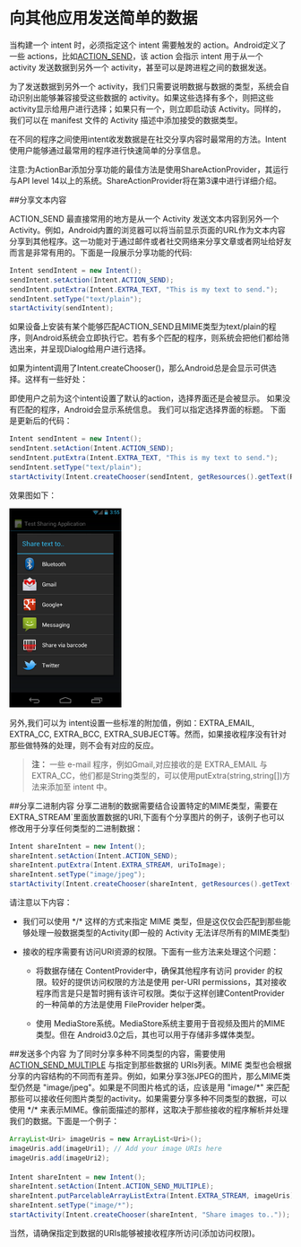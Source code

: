 # 向其他应用发送简单的数据
当构建一个 intent 时，必须指定这个 intent 需要触发的 action。Android定义了一些 actions，比如[ACTION_SEND](https://developer.android.google.cn/reference/android/content/Intent.html#ACTION_SEND)，该 action 会指示 intent 用于从一个 activity 发送数据到另外一个 activity，甚至可以是跨进程之间的数据发送。

为了发送数据到另外一个 activity，我们只需要说明数据与数据的类型，系统会自动识别出能够兼容接受这些数据的 activity。如果这些选择有多个，则把这些 activity显示给用户进行选择；如果只有一个，则立即启动该 Activity。同样的，我们可以在 manifest 文件的 Activity 描述中添加接受的数据类型。

在不同的程序之间使用intent收发数据是在社交分享内容时最常用的方法。Intent使用户能够通过最常用的程序进行快速简单的分享信息。

注意:为ActionBar添加分享功能的最佳方法是使用ShareActionProvider，其运行与API level 14以上的系统。ShareActionProvider将在第3课中进行详细介绍。

##分享文本内容

ACTION_SEND 最直接常用的地方是从一个 Activity 发送文本内容到另外一个 Activity。例如，Android内置的浏览器可以将当前显示页面的URL作为文本内容分享到其他程序。这一功能对于通过邮件或者社交网络来分享文章或者网址给好友而言是非常有用的。下面是一段展示分享功能的代码:

```java
Intent sendIntent = new Intent();
sendIntent.setAction(Intent.ACTION_SEND);
sendIntent.putExtra(Intent.EXTRA_TEXT, "This is my text to send.");
sendIntent.setType("text/plain");
startActivity(sendIntent);
```    

如果设备上安装有某个能够匹配ACTION_SEND且MIME类型为text/plain的程序，则Android系统会立即执行它。若有多个匹配的程序，则系统会把他们都给筛选出来，并呈现Dialog给用户进行选择。

如果为intent调用了Intent.createChooser()，那么Android总是会显示可供选择。这样有一些好处：

即使用户之前为这个intent设置了默认的action，选择界面还是会被显示。
如果没有匹配的程序，Android会显示系统信息。
我们可以指定选择界面的标题。
下面是更新后的代码：

```java
Intent sendIntent = new Intent();
sendIntent.setAction(Intent.ACTION_SEND);
sendIntent.putExtra(Intent.EXTRA_TEXT, "This is my text to send.");
sendIntent.setType("text/plain");
startActivity(Intent.createChooser(sendIntent, getResources().getText(R.string.send_to));
```
效果图如下：    

![image](share-text-screenshot.png)

另外,我们可以为 intent设置一些标准的附加值，例如：EXTRA_EMAIL, EXTRA_CC, EXTRA_BCC, EXTRA_SUBJECT等。然而，如果接收程序没有针对那些做特殊的处理，则不会有对应的反应。
>**注：** 一些 e-mail 程序，例如Gmail,对应接收的是 EXTRA_EMAIL 与 EXTRA_CC，他们都是String类型的，可以使用putExtra(string,string[])方法来添加至 intent 中。

##分享二进制内容
分享二进制的数据需要结合设置特定的MIME类型，需要在EXTRA_STREAM`里面放置数据的URI,下面有个分享图片的例子，该例子也可以修改用于分享任何类型的二进制数据：

```java
Intent shareIntent = new Intent();
shareIntent.setAction(Intent.ACTION_SEND);
shareIntent.putExtra(Intent.EXTRA_STREAM, uriToImage);
shareIntent.setType("image/jpeg");
startActivity(Intent.createChooser(shareIntent, getResources().getText(R.string.send_to)));
```
请注意以下内容：

* 我们可以使用  \*/*  这样的方式来指定 MIME 类型，但是这仅仅会匹配到那些能够处理一般数据类型的Activity(即一般的 Activity 无法详尽所有的MIME类型)
 
* 接收的程序需要有访问URI资源的权限。下面有一些方法来处理这个问题：
 
  * 将数据存储在 ContentProvider中，确保其他程序有访问 provider 的权限。较好的提供访问权限的方法是使用 per-URI permissions，其对接收程序而言是只是暂时拥有该许可权限。类似于这样创建ContentProvider的一种简单的方法是使用 FileProvider helper类。
  
  * 使用 MediaStore系统。MediaStore系统主要用于音视频及图片的MIME类型。但在 Android3.0之后，其也可以用于存储非多媒体类型。
  
##发送多个内容
为了同时分享多种不同类型的内容，需要使用 [ACTION_SEND_MULTIPLE](https://developer.android.google.cn/reference/android/content/Intent.html#ACTION_SEND_MULTIPLE) 与指定到那些数据的 URIs列表。MIME 类型也会根据分享的内容结构的不同而有差异。例如，如果分享3张JPEG的图片，那么MIME类型仍然是 "image/jpeg"。如果是不同图片格式的话，应该是用 "image/\*" 来匹配那些可以接收任何图片类型的activity。如果需要分享多种不同类型的数据，可以使用 \*/* 来表示MIME。像前面描述的那样，这取决于那些接收的程序解析并处理我们的数据。下面是一个例子：

```java
ArrayList<Uri> imageUris = new ArrayList<Uri>();
imageUris.add(imageUri1); // Add your image URIs here
imageUris.add(imageUri2);

Intent shareIntent = new Intent();
shareIntent.setAction(Intent.ACTION_SEND_MULTIPLE);
shareIntent.putParcelableArrayListExtra(Intent.EXTRA_STREAM, imageUris);
shareIntent.setType("image/*");
startActivity(Intent.createChooser(shareIntent, "Share images to.."));
```
当然，请确保指定到数据的URIs能够被接收程序所访问(添加访问权限)。